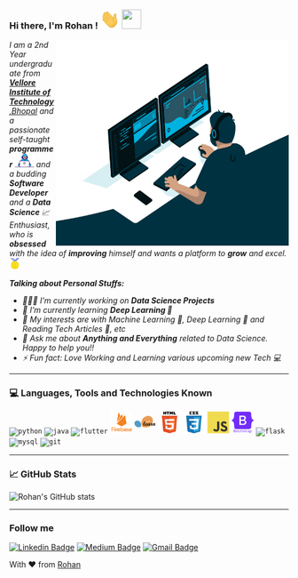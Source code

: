 ### Hi there, I'm Rohan ! <img src="https://raw.githubusercontent.com/rohan-sarkarr/rohan-sarkarr/master/Assets/hi.gif" width=35 height=35> <img src="https://media.tenor.com/images/af7b20c2380754142f3d6d00230f52c5/tenor.gif" width=35 height=35> 
<!-- ![Visitor](https://visitor-badge.laobi.icu/badge?page_id=rohan-sarkarr)-->
<img align="right" alt="Coder GIF" height=370 width=420 src="https://raw.githubusercontent.com/rohan-sarkarr/rohan-sarkarr/master/Assets/coding.gif" />
<p>
  <em>
    I am a 2nd Year undergraduate from <a href="https://vitbhopal.ac.in/"><b> Vellore Institute of Technology </b> ,Bhopal</a> and a passionate self-taught <b>programmer</b> <img src="https://raw.githubusercontent.com/rohan-sarkarr/rohan-sarkarr/master/Assets/developer.gif" width=35 height=25> and a budding <b>Software Developer</b> and a <b>Data Science</b> 📈 Enthusiast,  who is <b>obsessed</b> with the idea of <b>improving</b> himself and wants a platform to <b>grow</b> and excel.<img src="https://raw.githubusercontent.com/rohan-sarkarr/rohan-sarkarr/master/Assets/medal.gif" width=20 height=20> 
  </em>
</p>

<em>  
  <b>Talking about Personal Stuffs:</b>

- 👨🏻‍💻 I’m currently working on <b>Data Science Projects</b>
- 🌱 I’m currently learning <b>Deep Learning 🤖</b>
- 🔭 My interests are with Machine Learning 🤖, Deep Learning 🧠 and Reading Tech Articles 📄, etc
- 💬 Ask me about <b> Anything and Everything</b> related to Data Science. Happy to help you!!
- ⚡ Fun fact: Love Working and Learning various upcoming new Tech 💻

</em>

<!-- ![](https://visitor-badge.laobi.icu/badge?page_id=rohan-sarkarr.rohan-sarkarr)-->

<hr>

### 💻 Languages, Tools and Technologies Known

<code><img height="40" src="https://www.vectorlogo.zone/logos/python/python-icon.svg" title="python"></code>
<code><img height="40" src="https://www.vectorlogo.zone/logos/java/java-icon.svg" title="java"></code>
<code><img height="40" src="https://www.vectorlogo.zone/logos/flutterio/flutterio-icon.svg" title="flutter"></code>
<code><img height="40" src="https://raw.githubusercontent.com/devicons/devicon/master/icons/firebase/firebase-plain-wordmark.svg" title="firebase"></code>
<code><img height="40" src="https://raw.githubusercontent.com/github/explore/80688e429a7d4ef2fca1e82350fe8e3517d3494d/topics/scikit-learn/scikit-learn.png" title="sklearn"></code>
<code><img height="40" src="https://raw.githubusercontent.com/devicons/devicon/master/icons/html5/html5-original-wordmark.svg" title="html5"></code>
<code><img height="40" src="https://raw.githubusercontent.com/devicons/devicon/master/icons/css3/css3-original-wordmark.svg" title="css3"></code>
<code><img height="40" src="https://raw.githubusercontent.com/devicons/devicon/master/icons/javascript/javascript-original.svg" title="javascript"></code>
<code><img height="40" src="https://raw.githubusercontent.com/devicons/devicon/master/icons/bootstrap/bootstrap-plain-wordmark.svg" title="bootstrap"></code>
<code><img height="40" src="https://www.vectorlogo.zone/logos/pocoo_flask/pocoo_flask-icon.svg" title="flask"></code>
<code><img height="40" src="https://www.vectorlogo.zone/logos/mysql/mysql-ar21.svg" title="mysql"></code>
<code><img height="40" src="https://www.vectorlogo.zone/logos/git-scm/git-scm-icon.svg" title="git"></code>

<hr>

### 📈 GitHub Stats
![Rohan's GitHub stats](https://github-readme-stats.vercel.app/api?username=rohan-sarkarr&theme=tokyonight&count_private=true&show_icons=true)

<hr>

### Follow me

[![Linkedin Badge](https://img.shields.io/badge/linkedin-%230077B5.svg?&style=for-the-badge&logo=linkedin&logoColor=white&link=https://www.linkedin.com/in/rohan-sarkar/)](https://www.linkedin.com/in/rohan-sarkar-ba3915190/) [![Medium Badge](https://img.shields.io/badge/medium-%2312100E.svg?&style=for-the-badge&logo=medium&logoColor=white&link=https://medium.com/@rohan180301)](https://medium.com/@rohan180301) <!--[![Twitter Badge](https://img.shields.io/badge/twitter-%231DA1F2.svg?&style=for-the-badge&logo=twitter&logoColor=white&link=https://twitter.com/rohansarkarr)](https://twitter.com/rohansarkarr) [![GitHub Badge](https://img.shields.io/badge/github-%23100000.svg?&style=for-the-badge&logo=github&logoColor=white&link=https://github.com/rohan-sarkarr)](https://github.com/rohan-sarkarr)--> [![Gmail Badge](https://img.shields.io/badge/gmail-D14836?&style=for-the-badge&logo=gmail&logoColor=white&link=mailto:rohan180301@gmail.com)](mailto:rohan180301@gmail.com)

With ❤️ from [Rohan](https://rohansarkar.me)
